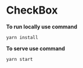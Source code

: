 # CheckBox
**To run locally use command**
  
    yarn install
    
   
**To serve use command** 

    yarn start
